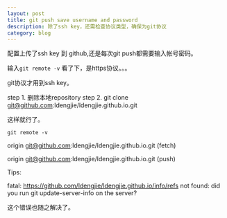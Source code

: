 ```yaml
---
layout: post
title: git push save username and password
description: 除了ssh key，还需检查协议类型，确保为git协议 
category: blog 
---
```


配置上传了ssh key 到 github,还是每次git push都需要输入帐号密码。


输入`git remote -v` 看了下，是https协议。。。

git协议才用到ssh key。

step 1. 删除本地repository
step 2. git clone git@github.com:ldengjie/ldengjie.github.io.git

这样就行了。

`git remote -v`

origin  git@github.com:ldengjie/ldengjie.github.io.git (fetch)

origin  git@github.com:ldengjie/ldengjie.github.io.git (push)


Tips:

fatal: https://github.com/ldengjie/ldengjie.github.io/info/refs not found: did you run git update-server-info on the server?

这个错误也随之解决了。

